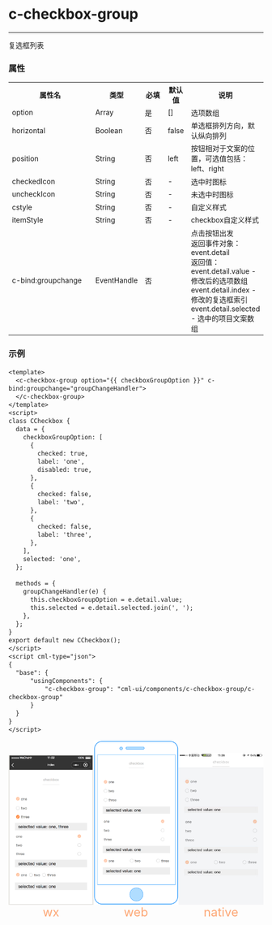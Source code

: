 # c-checkbox-group

---

复选框列表

### 属性

<table>
  <tr>
    <th width="200px">属性名</th>
    <th>类型</th>
    <th width="60px">必填</th>
    <th>默认值</th>
    <th>说明</th>
  </tr>
  <tr>
    <td>option</td>
    <td>Array</td>
    <td>是</td>
    <td>[]</td>
    <td>选项数组</td>
  </tr>
  <tr>
    <td>horizontal</td>
    <td>Boolean</td>
    <td>否</td>
    <td>false</td>
    <td>单选框排列方向，默认纵向排列</td>
  </tr>
  <tr>
    <td>position</td>
    <td>String</td>
    <td>否</td>
    <td>left</td>
    <td>按钮相对于文案的位置，可选值包括：left、right</td>
  </tr>
  <tr>
    <td>checkedIcon</td>
    <td>String</td>
    <td>否</td>
    <td>-</td>
    <td>选中时图标</td>
  </tr>
  <tr>
    <td>uncheckIcon</td>
    <td>String</td>
    <td>否</td>
    <td>-</td>
    <td>未选中时图标</td>
  </tr>
  <tr>
    <td>cstyle</td>
    <td>String</td>
    <td>否</td>
    <td>-</td>
    <td>自定义样式</td>
  </tr>
  <tr>
    <td>itemStyle</td>
    <td>String</td>
    <td>否</td>
    <td>-</td>
    <td>checkbox自定义样式</td>
  </tr>
  <tr>
    <td>c-bind:groupchange</td>
    <td>EventHandle</td>
    <td>否</td>
    <td></td>
    <td>点击按钮出发
        <br/>返回事件对象：
        <br/>event.detail
        <br/>返回值：
        <br/>event.detail.value - 修改后的选项数组
        <br/>event.detail.index - 修改的复选框索引
        <br/>event.detail.selected - 选中的项目文案数组
    </td>
  </tr>
</table>

### 示例

```vue
<template>
  <c-checkbox-group option="{{ checkboxGroupOption }}" c-bind:groupchange="groupChangeHandler">
  </c-checkbox-group>
</template>
<script>
class CCheckbox {
  data = {
    checkboxGroupOption: [
      {
        checked: true,
        label: 'one',
        disabled: true,
      },
      {
        checked: false,
        label: 'two',
      },
      {
        checked: false,
        label: 'three',
      },
    ],
    selected: 'one',
  };

  methods = {
    groupChangeHandler(e) {
      this.checkboxGroupOption = e.detail.value;
      this.selected = e.detail.selected.join(', ');
    },
  };
}
export default new CCheckbox();
</script>
<script cml-type="json">
{
  "base": {
      "usingComponents": {
          "c-checkbox-group": "cml-ui/components/c-checkbox-group/c-checkbox-group"
      }
  }
}
</script>
```

<div style="display: flex;flex-direction: row;justify-content: space-around; align-items: flex-end;">
  <div style="display: flex;flex-direction: column;align-items: center;">
    <img src="../images/checkbox_group_wx.png" width="200px" height="100%" />
    <text style="color: #fda775;font-size: 24px;">wx</text>
  </div>
  <div style="display: flex;flex-direction: column;align-items: center;">
    <img src="../images/checkbox_group_web.png" width="200px" height="100%"/>
    <text style="color: #fda775;font-size: 24px;">web</text>
  </div>
  <div style="display: flex;flex-direction: column;align-items: center;">
    <img src="../images/checkbox_group_weex.jpeg" width="200px" height="100%"/>
    <text style="color: #fda775;font-size: 24px;">native</text>
  </div>
</div>
